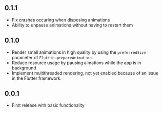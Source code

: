 ## 0.1.1
 * Fix crashes occuring when disposing animations
 * Ability to unpause animations without having to restart them

## 0.1.0
 * Render small animations in high quality by using the `preferredSize`
   parameter of `Fluttie.prepareAnimation`.
 * Reduce resource usage by pausing aimations while the app is in background
 * Implement multithreaded rendering, not yet enabled because of an issue in the
   Flutter framework.

## 0.0.1
* First release with basic functionality
